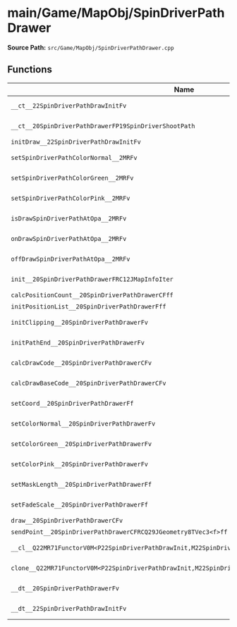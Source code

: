 # main/Game/MapObj/SpinDriverPathDrawer

**Source Path:** `src/Game/MapObj/SpinDriverPathDrawer.cpp`

## Functions

| Name | Address | Match % |
|------|---------|---------|
| `__ct__22SpinDriverPathDrawInitFv` | `0x80237804` | :x: (72.9%) |
| `__ct__20SpinDriverPathDrawerFP19SpinDriverShootPath` | `0x80237984` | :white_check_mark: (100.0%) |
| `initDraw__22SpinDriverPathDrawInitFv` | `0x80237A28` | :x: (0.0%) |
| `setSpinDriverPathColorNormal__2MRFv` | `0x80237C5C` | :white_check_mark: (100.0%) |
| `setSpinDriverPathColorGreen__2MRFv` | `0x80237C90` | :white_check_mark: (100.0%) |
| `setSpinDriverPathColorPink__2MRFv` | `0x80237CC4` | :white_check_mark: (100.0%) |
| `isDrawSpinDriverPathAtOpa__2MRFv` | `0x80237CF8` | :white_check_mark: (100.0%) |
| `onDrawSpinDriverPathAtOpa__2MRFv` | `0x80237D3C` | :white_check_mark: (100.0%) |
| `offDrawSpinDriverPathAtOpa__2MRFv` | `0x80237D6C` | :white_check_mark: (100.0%) |
| `init__20SpinDriverPathDrawerFRC12JMapInfoIter` | `0x80237D9C` | :white_check_mark: (100.0%) |
| `calcPositionCount__20SpinDriverPathDrawerCFff` | `0x80237E0C` | :x: (0.0%) |
| `initPositionList__20SpinDriverPathDrawerFff` | `0x80237F78` | :x: (0.0%) |
| `initClipping__20SpinDriverPathDrawerFv` | `0x802382B8` | :white_check_mark: (100.0%) |
| `initPathEnd__20SpinDriverPathDrawerFv` | `0x8023831C` | :white_check_mark: (100.0%) |
| `calcDrawCode__20SpinDriverPathDrawerCFv` | `0x802383A0` | :white_check_mark: (100.0%) |
| `calcDrawBaseCode__20SpinDriverPathDrawerCFv` | `0x802383D8` | :white_check_mark: (100.0%) |
| `setCoord__20SpinDriverPathDrawerFf` | `0x80238410` | :white_check_mark: (100.0%) |
| `setColorNormal__20SpinDriverPathDrawerFv` | `0x80238428` | :white_check_mark: (100.0%) |
| `setColorGreen__20SpinDriverPathDrawerFv` | `0x80238434` | :white_check_mark: (100.0%) |
| `setColorPink__20SpinDriverPathDrawerFv` | `0x80238440` | :white_check_mark: (100.0%) |
| `setMaskLength__20SpinDriverPathDrawerFf` | `0x8023844C` | :white_check_mark: (100.0%) |
| `setFadeScale__20SpinDriverPathDrawerFf` | `0x80238468` | :white_check_mark: (100.0%) |
| `draw__20SpinDriverPathDrawerCFv` | `0x80238484` | :x: (0.0%) |
| `sendPoint__20SpinDriverPathDrawerCFRCQ29JGeometry8TVec3<f>ff` | `0x802388C0` | :x: (0.0%) |
| `__cl__Q22MR71FunctorV0M<P22SpinDriverPathDrawInit,M22SpinDriverPathDrawInitFPCvPv_v>CFv` | `0x802388E8` | :white_check_mark: (100.0%) |
| `clone__Q22MR71FunctorV0M<P22SpinDriverPathDrawInit,M22SpinDriverPathDrawInitFPCvPv_v>CFP7JKRHeap` | `0x80238918` | :x: (96.2%) |
| `__dt__20SpinDriverPathDrawerFv` | `0x80238980` | :x: (95.7%) |
| `__dt__22SpinDriverPathDrawInitFv` | `0x802389DC` | :white_check_mark: (100.0%) |